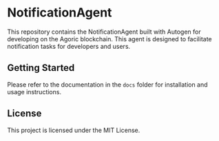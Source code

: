 
# NotificationAgent
This repository contains the NotificationAgent built with Autogen for developing on the Agoric blockchain. This agent is designed to facilitate notification tasks for developers and users.

## Getting Started
Please refer to the documentation in the `docs` folder for installation and usage instructions.

## License
This project is licensed under the MIT License.
